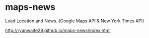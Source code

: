 # maps-news

Load Location and News. (Google Maps API & New York Times API)

http://ryanwaite28.github.io/maps-news/index.html
